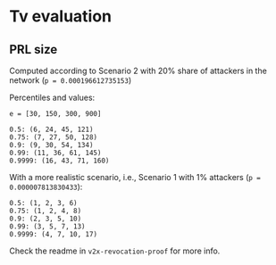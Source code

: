 # Tv evaluation

## PRL size

Computed according to Scenario 2 with 20% share of attackers in the network (`p =
0.000196612735153`)

Percentiles and values:

```
e = [30, 150, 300, 900]

0.5: (6, 24, 45, 121)
0.75: (7, 27, 50, 128)
0.9: (9, 30, 54, 134)
0.99: (11, 36, 61, 145)
0.9999: (16, 43, 71, 160)
```

With a more realistic scenario, i.e., Scenario 1 with 1% attackers (`p =
0.000007813830433`):

```
0.5: (1, 2, 3, 6)
0.75: (1, 2, 4, 8)
0.9: (2, 3, 5, 10)
0.99: (3, 5, 7, 13)
0.9999: (4, 7, 10, 17)
```

Check the readme in `v2x-revocation-proof` for more info.